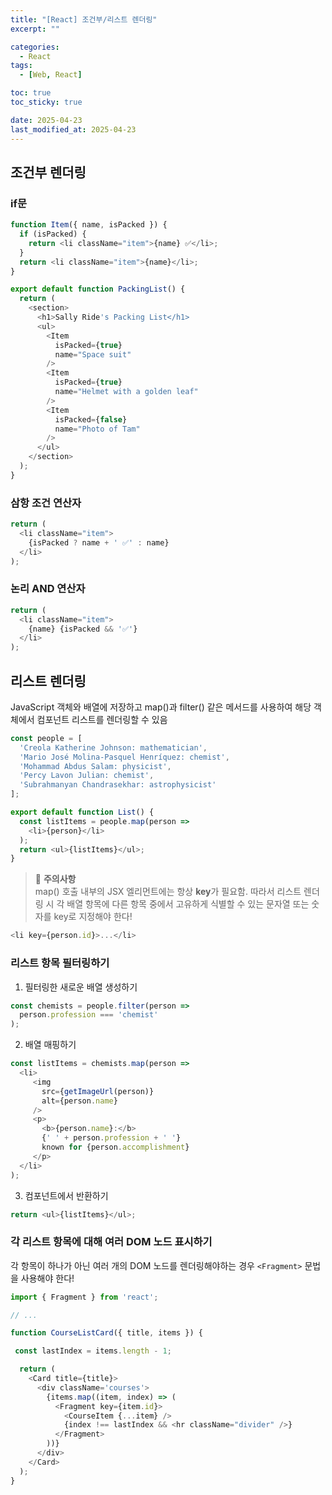 ```yaml
---
title: "[React] 조건부/리스트 렌더링"
excerpt: ""

categories:
  - React
tags:
  - [Web, React]

toc: true
toc_sticky: true

date: 2025-04-23
last_modified_at: 2025-04-23
---
```


## 조건부 렌더링
### if문
```js
function Item({ name, isPacked }) {
  if (isPacked) {
    return <li className="item">{name} ✅</li>;
  }
  return <li className="item">{name}</li>;
}

export default function PackingList() {
  return (
    <section>
      <h1>Sally Ride's Packing List</h1>
      <ul>
        <Item
          isPacked={true}
          name="Space suit"
        />
        <Item
          isPacked={true}
          name="Helmet with a golden leaf"
        />
        <Item
          isPacked={false}
          name="Photo of Tam"
        />
      </ul>
    </section>
  );
}

```

### 삼항 조건 연산자
```js
return (
  <li className="item">
    {isPacked ? name + ' ✅' : name}
  </li>
);
```

### 논리 AND 연산자 
```js
return (
  <li className="item">
    {name} {isPacked && '✅'}
  </li>
);
```
  
## 리스트 렌더링
JavaScript 객체와 배열에 저장하고 map()과 filter() 같은 메서드를 사용하여 해당 객체에서 컴포넌트 리스트를 렌더링할 수 있음

```js
const people = [
  'Creola Katherine Johnson: mathematician',
  'Mario José Molina-Pasquel Henríquez: chemist',
  'Mohammad Abdus Salam: physicist',
  'Percy Lavon Julian: chemist',
  'Subrahmanyan Chandrasekhar: astrophysicist'
];

export default function List() {
  const listItems = people.map(person =>
    <li>{person}</li>
  );
  return <ul>{listItems}</ul>;
}
```
  
> 🚨 **주의사항**<br/>
> map() 호출 내부의 JSX 엘리먼트에는 항상 **key**가 필요함. 따라서 리스트 렌더링 시 각 배열 항목에 다른 항목 중에서 고유하게 식별할 수 있는 문자열 또는 숫자를 key로 지정해야 한다!
```js
<li key={person.id}>...</li>
```
  
### 리스트 항목 필터링하기
1. 필터링한 새로운 배열 생성하기
```js
const chemists = people.filter(person =>
  person.profession === 'chemist'
);
```

2. 배열 매핑하기
```js
const listItems = chemists.map(person =>
  <li>
     <img
       src={getImageUrl(person)}
       alt={person.name}
     />
     <p>
       <b>{person.name}:</b>
       {' ' + person.profession + ' '}
       known for {person.accomplishment}
     </p>
  </li>
);
```

3. 컴포넌트에서 반환하기
```js
return <ul>{listItems}</ul>;
```
  
### 각 리스트 항목에 대해 여러 DOM 노드 표시하기
각 항목이 하나가 아닌 여러 개의 DOM 노드를 렌더링해야하는 경우
`<Fragment>` 문법을 사용해야 한다!
  
```js
import { Fragment } from 'react';

// ...

function CourseListCard({ title, items }) {

 const lastIndex = items.length - 1;

  return (
    <Card title={title}>
      <div className='courses'>
        {items.map((item, index) => (
          <Fragment key={item.id}>
            <CourseItem {...item} />
            {index !== lastIndex && <hr className="divider" />}
          </Fragment>
        ))}
      </div>
    </Card>
  );
}
```
